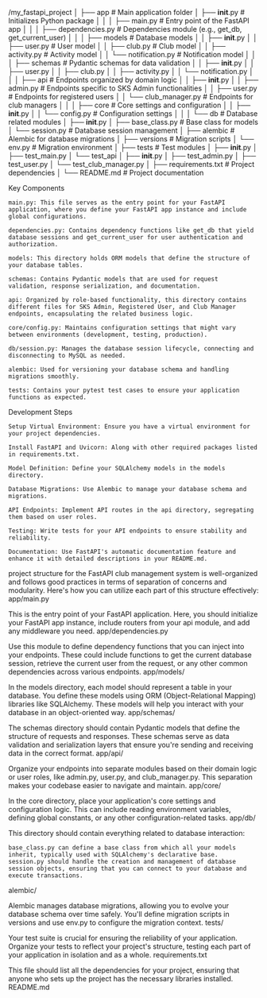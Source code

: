 /my_fastapi_project
│
├── app                     # Main application folder
│   ├── __init__.py         # Initializes Python package
│   │
│   ├── main.py             # Entry point of the FastAPI app
│   │
│   ├── dependencies.py     # Dependencies module (e.g., get_db, get_current_user)
│   │
│   ├── models              # Database models
│   │   ├── __init__.py
│   │   ├── user.py         # User model
│   │   ├── club.py         # Club model
│   │   ├── activity.py     # Activity model
│   │   └── notification.py # Notification model
│   │
│   ├── schemas             # Pydantic schemas for data validation
│   │   ├── __init__.py
│   │   ├── user.py
│   │   ├── club.py
│   │   ├── activity.py
│   │   └── notification.py
│   │
│   ├── api                 # Endpoints organized by domain logic
│   │   ├── __init__.py
│   │   ├── admin.py        # Endpoints specific to SKS Admin functionalities
│   │   ├── user.py         # Endpoints for registered users
│   │   └── club_manager.py # Endpoints for club managers
│   │
│   ├── core                # Core settings and configuration
│   │   ├── __init__.py
│   │   └── config.py       # Configuration settings
│   │
│   └── db                  # Database related modules
│       ├── __init__.py
│       ├── base_class.py   # Base class for models
│       └── session.py      # Database session management
│
├── alembic                 # Alembic for database migrations
│   ├── versions            # Migration scripts
│   └── env.py              # Migration environment
│
├── tests                   # Test modules
│   ├── __init__.py
│   ├── test_main.py
│   └── test_api
│       ├── __init__.py
│       ├── test_admin.py
│       ├── test_user.py
│       └── test_club_manager.py
│
├── requirements.txt        # Project dependencies
│
└── README.md               # Project documentation




Key Components

    main.py: This file serves as the entry point for your FastAPI application, where you define your FastAPI app instance and include global configurations.

    dependencies.py: Contains dependency functions like get_db that yield database sessions and get_current_user for user authentication and authorization.

    models: This directory holds ORM models that define the structure of your database tables.

    schemas: Contains Pydantic models that are used for request validation, response serialization, and documentation.

    api: Organized by role-based functionality, this directory contains different files for SKS Admin, Registered User, and Club Manager endpoints, encapsulating the related business logic.

    core/config.py: Maintains configuration settings that might vary between environments (development, testing, production).

    db/session.py: Manages the database session lifecycle, connecting and disconnecting to MySQL as needed.

    alembic: Used for versioning your database schema and handling migrations smoothly.

    tests: Contains your pytest test cases to ensure your application functions as expected.

Development Steps

    Setup Virtual Environment: Ensure you have a virtual environment for your project dependencies.

    Install FastAPI and Uvicorn: Along with other required packages listed in requirements.txt.

    Model Definition: Define your SQLAlchemy models in the models directory.

    Database Migrations: Use Alembic to manage your database schema and migrations.

    API Endpoints: Implement API routes in the api directory, segregating them based on user roles.

    Testing: Write tests for your API endpoints to ensure stability and reliability.

    Documentation: Use FastAPI's automatic documentation feature and enhance it with detailed descriptions in your README.md.




project structure for the FastAPI club management system is well-organized and follows good practices in terms of separation of concerns and modularity. Here's how you can utilize each part of this structure effectively:
app/main.py

This is the entry point of your FastAPI application. Here, you should initialize your FastAPI app instance, include routers from your api module, and add any middleware you need.
app/dependencies.py

Use this module to define dependency functions that you can inject into your endpoints. These could include functions to get the current database session, retrieve the current user from the request, or any other common dependencies across various endpoints.
app/models/

In the models directory, each model should represent a table in your database. You define these models using ORM (Object-Relational Mapping) libraries like SQLAlchemy. These models will help you interact with your database in an object-oriented way.
app/schemas/

The schemas directory should contain Pydantic models that define the structure of requests and responses. These schemas serve as data validation and serialization layers that ensure you're sending and receiving data in the correct format.
app/api/

Organize your endpoints into separate modules based on their domain logic or user roles, like admin.py, user.py, and club_manager.py. This separation makes your codebase easier to navigate and maintain.
app/core/

In the core directory, place your application's core settings and configuration logic. This can include reading environment variables, defining global constants, or any other configuration-related tasks.
app/db/

This directory should contain everything related to database interaction:

    base_class.py can define a base class from which all your models inherit, typically used with SQLAlchemy's declarative base.
    session.py should handle the creation and management of database session objects, ensuring that you can connect to your database and execute transactions.

alembic/

Alembic manages database migrations, allowing you to evolve your database schema over time safely. You'll define migration scripts in versions and use env.py to configure the migration context.
tests/

Your test suite is crucial for ensuring the reliability of your application. Organize your tests to reflect your project's structure, testing each part of your application in isolation and as a whole.
requirements.txt

This file should list all the dependencies for your project, ensuring that anyone who sets up the project has the necessary libraries installed.
README.md
